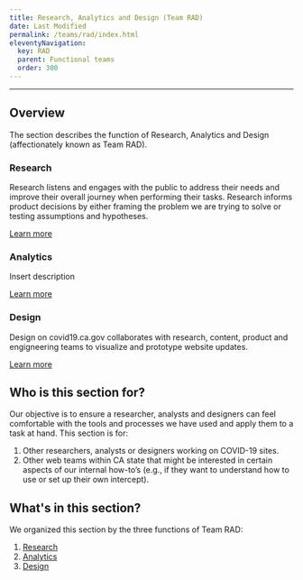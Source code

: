 ```yaml
---
title: Research, Analytics and Design (Team RAD)
date: Last Modified 
permalink: /teams/rad/index.html
eleventyNavigation:
  key: RAD
  parent: Functional teams
  order: 300
---
```



---

## Overview
The section describes the function of Research, Analytics and Design (affectionately known as Team RAD).

### Research
Research listens and engages with the public to address their needs and improve their overall journey when performing their tasks. Research informs product decisions by either framing the problem we are trying to solve or testing assumptions and hypotheses.

[Learn more](https://teamdocs.covid19.ca.gov/teams/rad/research.html)

### Analytics
Insert description

[Learn more](https://teamdocs.covid19.ca.gov/teams/rad/analytics.html)

### Design
Design on covid19.ca.gov collaborates with research, content, product and engigneering teams to visualize and prototype website updates.

[Learn more](https://teamdocs.covid19.ca.gov/teams/rad/design.html)


## Who is this section for?
Our objective is to ensure a researcher, analysts and designers can feel comfortable with the tools and processes we have used and apply them to a task at hand. This section is for:
1. Other researchers, analysts or designers working on COVID-19 sites.
2. Other web teams within CA state that might be interested in certain aspects of our internal how-to’s (e.g., if they want to understand how to use or set up their own intercept).


## What's in this section?
We organized this section by the three functions of Team RAD:

1.  [Research](https://teamdocs.covid19.ca.gov/teams/rad/research.html)
2.  [Analytics](https://teamdocs.covid19.ca.gov/teams/rad/analytics.html)
3.  [Design](https://teamdocs.covid19.ca.gov/teams/rad/design.html)

